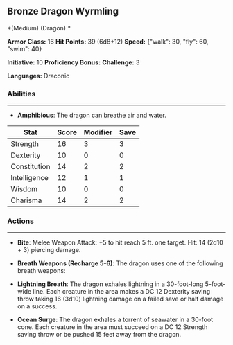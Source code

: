 ## Bronze Dragon Wyrmling
*(Medium) (Dragon) *

**Armor Class:** 16
**Hit Points:** 39 (6d8+12)
**Speed:** {"walk": 30, "fly": 60, "swim": 40}

**Initiative:** 10
**Proficiency Bonus:**
**Challenge:** 3

**Languages:** Draconic

### Abilities
 --- 
- **Amphibious**: The dragon can breathe air and water.



| Stat | Score | Modifier | Save |
| ---- | ---- | ---- | ---- |
| Strength | 16 | 3 | 3 |
| Dexterity | 10 | 0 | 0 |
| Constitution | 14 | 2 | 2 |
| Intelligence | 12 | 1 | 1 |
| Wisdom | 10 | 0 | 0 |
| Charisma | 14 | 2 | 2 |

### Actions
 --- 
- **Bite**: Melee Weapon Attack: +5 to hit  reach 5 ft.  one target. Hit: 14 (2d10 + 3) piercing damage.

- **Breath Weapons (Recharge 5-6)**: The dragon uses one of the following breath weapons:

- **Lightning Breath**: The dragon exhales lightning in a 30-foot-long  5-foot-wide line. Each creature in the area makes a DC 12 Dexterity saving throw  taking 16 (3d10) lightning damage on a failed save or half damage on a success.

- **Ocean Surge**: The dragon exhales a torrent of seawater in a 30-foot cone. Each creature in the area must succeed on a DC 12 Strength saving throw or be pushed 15 feet away from the dragon.

